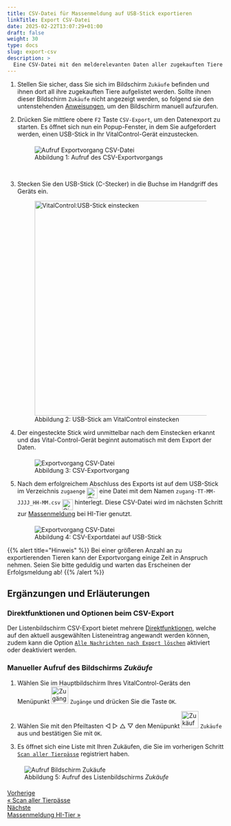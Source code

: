 ```yaml
---
title: CSV-Datei für Massenmeldung auf USB-Stick exportieren
linkTitle: Export CSV-Datei
date: 2025-02-22T13:07:29+01:00
draft: false
weight: 30
type: docs
slug: export-csv
description: >
  Eine CSV-Datei mit den melderelevanten Daten aller zugekauften Tiere auf einen USB-Stick exportieren.
---
```

1. Stellen Sie sicher, dass Sie sich im Bildschirm `Zukäufe` befinden und ihnen dort all ihre zugekauften Tiere aufgelistet werden. Sollte ihnen dieser Bildschirm `Zukäufe` nicht angezeigt werden, so folgend sie den untenstehenden [Anweisungen](#manueller-aufruf-des-bildschirms-zukäufe), um den Bildschirm manuell aufzurufen.

1. Drücken Sie mittlere obere `F2` Taste `CSV-Export`, um den Datenexport zu starten. Es öffnet sich nun ein Popup-Fenster, in dem Sie aufgefordert werden, einen USB-Stick in Ihr VitalControl-Gerät einzustecken.

    <figure class="figure" style="margin-top: 20px">
         <img src="../images/aufruf-export-zukaeufe.png" class="border border-2 figure-img img-fluid rounded p-3" align="bottom" alt="Aufruf Exportvorgang CSV-Datei" title="Aufruf CSV-Export" />
        <a name="AufrufExportZukaeufe" ><figcaption class="figure-caption fs-6">Abbildung 1: Aufruf des CSV-Exportvorgangs</figcaption></a>
    </figure>

    <br>

1. Stecken Sie den USB-Stick (C-Stecker) in die Buchse im Handgriff des Geräts ein.

    <figure class="figure">
        <img src="/images/firmware/update/plug-in-dual-usb-stick.svg" class="border border-2 figure-img img-fluid rounded p-3" width="500px" align="bottom" alt="VitalControl:USB-Stick einstecken" title="USB-Stick einstecken" />
        <a name="AnschlussBarcodescanner" ><figcaption class="figure-caption fs-6">Abbildung 2: USB-Stick am VitalControl einstecken</figcaption></a>
    </figure>

1. Der eingesteckte Stick wird unmittelbar nach dem Einstecken erkannt und das Vital-Control-Gerät beginnt automatisch mit dem Export der Daten.

    <figure class="figure" style="margin-top: 20px">
        <img src="../images/export-zukaeufe.png" class="border border-2 figure-img img-fluid rounded p-3" align="bottom" alt="Exportvorgang CSV-Datei" title="Export CSV-Datei" />
        <a name="ExportZukaeufe" ><figcaption class="figure-caption fs-6">Abbildung 3: CSV-Exportvorgang</figcaption></a>
    </figure>

1. Nach dem erfolgreichem Abschluss des Exports ist auf dem USB-Stick im Verzeichnis `zugaenge` <img src="/digits/1_negative_circled.svg" width="25" align="middle" alt="Circled digit 1" title="Ziffer 1" /> eine Datei mit dem Namen `zugang-TT-MM-JJJJ_HH-MM.csv` <img src="/digits/2_negative_circled.svg" width="25" align="middle" alt="Circled digit 2" title="Ziffer 2" /> hinterlegt. Diese CSV-Datei wird im nächsten Schritt zur [Massenmeldung](../massenmeldung) bei HI-Tier genutzt.

    <figure class="figure" style="margin-top: 20px">
        <img src="../images/exportdatei.png" class="border border-2 figure-img img-fluid rounded p-3" align="bottom" alt="Exportvorgang CSV-Datei" title="Export CSV-Datei" />
        <a name="ExportZukaeufe" ><figcaption class="figure-caption fs-6">Abbildung 4: CSV-Exportdatei auf USB-Stick</figcaption></a>
    </figure>

{{% alert title="Hinweis" %}}
Bei einer größeren Anzahl an zu exportierenden Tieren kann der Exportvorgang einige Zeit in Anspruch nehmen. Seien Sie bitte geduldig und warten das Erscheinen der Erfolgsmeldung ab!
{{% /alert %}}

## Ergänzungen und Erläuterungen

### Direktfunktionen und Optionen beim CSV-Export

Der Listenbildschirm CSV-Export bietet mehrere [Direktfunktionen](/docs/zugaenge/zukaeufe/#direct-function-calls), welche auf den aktuell ausgewählten Listeneintrag angewandt werden können, zudem kann die Option [`Alle Nachrichten nach Export löschen`](/docs/zugaenge/zukaeufe/#options-delete-all-notices-after-export) aktiviert oder deaktiviert werden.

### Manueller Aufruf des Bildschirms <span style="font-style: italic;">Zukäufe</span>

1. Wählen Sie im Hauptbildschirm Ihres VitalControl-Geräts den Menüpunkt <img src="/icons/main/new-on-farm.svg" width="40" align="bottom" alt="Zugänge" /> `Zugänge` und drücken Sie die Taste `OK`.

2. Wählen Sie mit den Pfeiltasten ◁ ▷ △ ▽ den Menüpunkt <img src="/icons/main/new-on-farm.svg" width="40" align="bottom" alt="Zukäufe" /> `Zukäufe` aus und bestätigen Sie mit `OK`.

3. Es öffnet sich eine Liste mit Ihren Zukäufen, die Sie im vorherigen Schritt [`Scan aller Tierpässe`](../paesse-scannen) registriert haben.

<figure class="figure" style="margin-top: 20px">
  <img src="../images/aufruf-zukaeufe.png" class="border border-2 figure-img img-fluid rounded p-3" align="bottom" alt="Aufruf Bildschirm Zukäufe" title="Bildschirm Zukäufe" />
  <a name="AufrufZukaeufe" ><figcaption class="figure-caption fs-6">Abbildung 5: Aufruf des Listenbildschirms <span style="font-style: italic;">Zukäufe</span></figcaption></a>
</figure>

<div style="max-width: 80%; margin-top: 20px;">
<div class="container-fluid">
  <div class="row">
    <div class="col">
      <div class="d-grid gap-2">
        <a class="text-start btn btn-lg btn-outline-primary" role="button"  href="../paesse-scannen"><span class="fs-6">Vorherige</span><br><span class="fs-4 fw-semibold">« Scan aller Tierpässe</span></a>
      </div>
    </div>
    <div class="col">
      <div class="d-grid gap-2">
        <a class="btn btn-lg btn-outline-primary text-end" role="button" href="../massenmeldung"><span class="fs-6">Nächste</span><br><span class="fs-4 fw-semibold">Massenmeldung HI-Tier »</span></a>
      </div>
    </div>
  </div>
</div>
<div>
